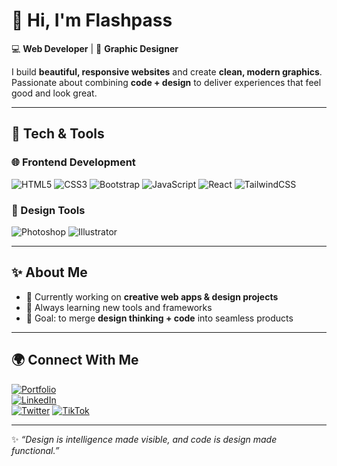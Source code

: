 # 👋 Hi, I'm Flashpass  

💻 **Web Developer** | 🎨 **Graphic Designer**  

I build **beautiful, responsive websites** and create **clean, modern graphics**.  
Passionate about combining **code + design** to deliver experiences that feel good and look great.  

---

## 🚀 Tech & Tools  

### 🌐 Frontend Development  
![HTML5](https://img.shields.io/badge/HTML5-E34F26?style=for-the-badge&logo=html5&logoColor=white)
![CSS3](https://img.shields.io/badge/CSS3-1572B6?style=for-the-badge&logo=css3&logoColor=white)
![Bootstrap](https://img.shields.io/badge/Bootstrap-7952B3?style=for-the-badge&logo=bootstrap&logoColor=white)
![JavaScript](https://img.shields.io/badge/JavaScript-F7DF1E?style=for-the-badge&logo=javascript&logoColor=black)
![React](https://img.shields.io/badge/React-61DAFB?style=for-the-badge&logo=react&logoColor=black)
![TailwindCSS](https://img.shields.io/badge/Tailwind_CSS-06B6D4?style=for-the-badge&logo=tailwindcss&logoColor=white)

### 🎨 Design Tools  
![Photoshop](https://img.shields.io/badge/Adobe%20Photoshop-31A8FF?style=for-the-badge&logo=adobephotoshop&logoColor=white)
![Illustrator](https://img.shields.io/badge/Adobe%20Illustrator-FF9A00?style=for-the-badge&logo=adobeillustrator&logoColor=white)

---

## ✨ About Me  
- 🔭 Currently working on **creative web apps & design projects**  
- 🌱 Always learning new tools and frameworks  
- 🎯 Goal: to merge **design thinking + code** into seamless products

---

## 🌍 Connect With Me  
[![Portfolio](https://img.shields.io/badge/Portfolio-000?style=for-the-badge&logo=vercel&logoColor=white)](https://your-portfolio-link.com)  
[![LinkedIn](https://img.shields.io/badge/LinkedIn-0e76a8?style=for-the-badge&logo=linkedin&logoColor=white)](www.linkedin.com/in/stanley-sochima-302a54247)  
[![Twitter](https://img.shields.io/badge/Twitter-1DA1F2?style=for-the-badge&logo=twitter&logoColor=white)](https://twitter.com/Flashpass96)
[![TikTok](https://img.shields.io/badge/TikTok-000000?style=for-the-badge&logo=tiktok&logoColor=white)](https://www.tiktok.com/@flashpass54)

---

✨ *“Design is intelligence made visible, and code is design made functional.”*

